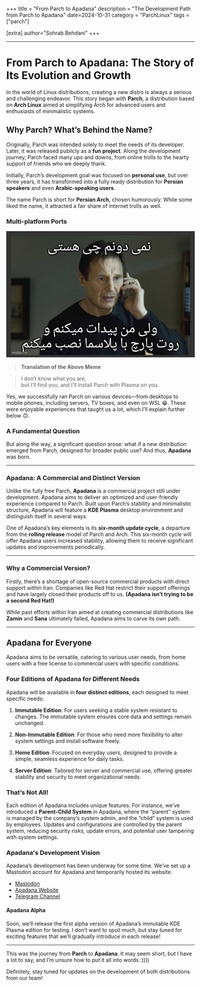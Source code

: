 +++
title = "From Parch to Apadana"
description = "The Development Path from Parch to Apadana"
date=2024-10-31
category = "ParchLinux"
tags = ["parch"]

[extra]
author="Sohrab Behdani"
+++



---

# From Parch to Apadana: The Story of Its Evolution and Growth

In the world of Linux distributions, creating a new distro is always a serious and challenging endeavor. This story began with **Parch**, a distribution based on **Arch Linux** aimed at simplifying Arch for advanced users and enthusiasts of minimalistic systems.


## Why Parch? What’s Behind the Name?

Originally, Parch was intended solely to meet the needs of its developer. Later, it was released publicly as a **fun project**. Along the development journey, Parch faced many ups and downs, from online trolls to the hearty support of friends who we deeply thank.

Initially, Parch’s development goal was focused on **personal use**, but over three years, it has transformed into a fully ready distribution for **Persian speakers** and even **Arabic-speaking users**.

The name Parch is short for **Persian Arch**, chosen humorously. While some liked the name, it attracted a fair share of internet trolls as well.

### Multi-platform Ports

![Famous Meme](https://github.com/behdanisohrab/blogfa/raw/main/content/images/parchtoapadana/thememe.jpg)


> **Translation of the Above Meme**

> I don’t know what you are,  
> but I’ll find you, and I’ll install Parch with Plasma on you.

Yes, we successfully ran Parch on various devices—from desktops to mobile phones, including servers, TV boxes, and even on WSL 😁. These were enjoyable experiences that taught us a lot, which I’ll explain further below 🙃.

### A Fundamental Question

But along the way, a significant question arose: what if a new distribution emerged from Parch, designed for broader public use? And thus, **Apadana** was born.

---

### Apadana: A Commercial and Distinct Version

Unlike the fully free Parch, **Apadana** is a commercial project still under development. Apadana aims to deliver an optimized and user-friendly experience compared to Parch. Built upon Parch’s stability and minimalistic structure, Apadana will feature a **KDE Plasma** desktop environment and distinguish itself in several ways.

One of Apadana’s key elements is its **six-month update cycle**, a departure from the **rolling release** model of Parch and Arch. This six-month cycle will offer Apadana users increased stability, allowing them to receive significant updates and improvements periodically.

---

### Why a Commercial Version?

Firstly, there’s a shortage of open-source commercial products with direct support within Iran. Companies like Red Hat restrict their support offerings and have largely closed their products off to us. **(Apadana isn’t trying to be a second Red Hat!)**

While past efforts within Iran aimed at creating commercial distributions like **Zamin** and **Sana** ultimately failed, Apadana aims to carve its own path. 

---

## Apadana for Everyone

Apadana aims to be versatile, catering to various user needs, from home users with a free license to commercial users with specific conditions.

### Four Editions of Apadana for Different Needs

Apadana will be available in **four distinct editions**, each designed to meet specific needs:

1. **Immutable Edition**: For users seeking a stable system resistant to changes. The immutable system ensures core data and settings remain unchanged.
   
2. **Non-Immutable Edition**: For those who need more flexibility to alter system settings and install software freely.

3. **Home Edition**: Focused on everyday users, designed to provide a simple, seamless experience for daily tasks.

4. **Server Edition**: Tailored for server and commercial use, offering greater stability and security to meet organizational needs.

### That’s Not All!

Each edition of Apadana includes unique features. For instance, we’ve introduced a **Parent-Child System** in Apadana, where the “parent” system is managed by the company’s system admin, and the “child” system is used by employees. Updates and configurations are controlled by the parent system, reducing security risks, update errors, and potential user tampering with system settings.

### Apadana's Development Vision

Apadana’s development has been underway for some time. We’ve set up a Mastodon account for Apadana and temporarily hosted its website.

- [Mastodon](https://fosstodon.org/@apadana)  
- [Apadana Website](https://apadanalinux.ir)  
- [Telegram Channel](https://t.me/apadanalinux)  

#### Apadana Alpha

Soon, we’ll release the first alpha version of Apadana’s immutable KDE Plasma edition for testing. I don’t want to spoil much, but stay tuned for exciting features that we’ll gradually introduce in each release!

---

This was the journey from **Parch** to **Apadana**. It may seem short, but I have a lot to say, and I’m unsure how to put it all into words :))))

Definitely, stay tuned for updates on the development of both distributions from our team!

<div>
<meta name="fediverse:creator" content="@username@instance.com">
</div>
